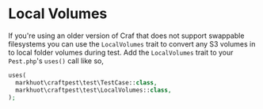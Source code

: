 # Local Volumes
If you're using an older version of Craf that does not support swappable filesystems you can
use the `LocalVolumes` trait to convert any S3 volumes in to local folder volumes during
test.
Add the `LocalVolumes` trait to your `Pest.php`'s `uses()` call like so,
```php
uses(
  markhuot\craftpest\test\TestCase::class,
  markhuot\craftpest\test\LocalVolumes::class,
);
```